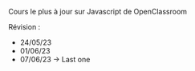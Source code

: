 Cours le plus à jour sur Javascript de OpenClassroom

Révision :
  - 24/05/23
  - 01/06/23
  - 07/06/23 -> Last one
